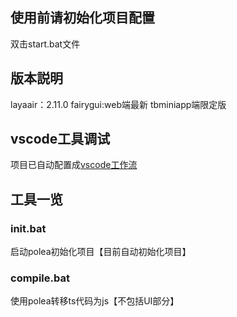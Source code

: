 ## 使用前请初始化项目配置
双击start.bat文件

## 版本説明
layaair：2.11.0
fairygui:web端最新 tbminiapp端限定版

## vscode工具调试
项目已自动配置成[vscode工作流](https://ldc2.layabox.com/doc/?nav=zh-ts-3-0-9)


## 工具一览

### init.bat
启动polea初始化项目【目前自动初始化项目】

### compile.bat
使用polea转移ts代码为js【不包括UI部分】




